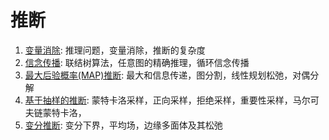 # 推断

1. [变量消除](variable_elimination.md): 推理问题，变量消除，推断的复杂度
2. [信念传播](belief_propagation.md): 联结树算法，任意图的精确推理，循环信念传播
3. [最大后验概率(MAP)推断](MAP_inference.md): 最大和信息传递，图分割，线性规划松弛，对偶分解
4. [基于抽样的推断](sampling-based_inference.md): 蒙特卡洛采样，正向采样，拒绝采样，重要性采样，马尔可夫链蒙特卡洛，
5. [变分推断](variational_inference.md): 变分下界，平均场，边缘多面体及其松弛